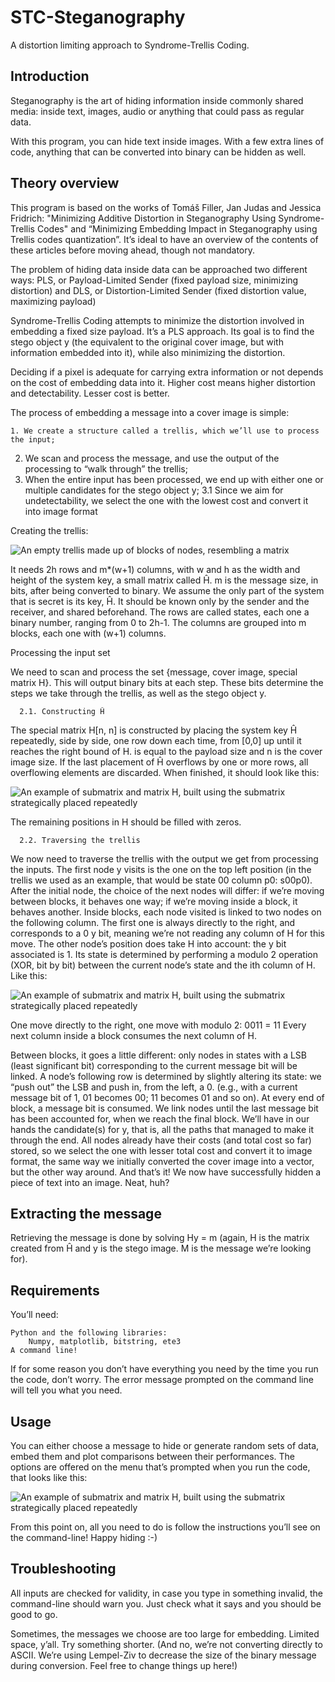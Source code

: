 # STC-Steganography

A distortion limiting approach to Syndrome-Trellis Coding.

## Introduction

Steganography is the art of hiding information inside commonly shared media: inside text, images, audio or anything that could pass as regular data.

With this program, you can hide text inside images. With a few extra lines of code, anything that can be converted into binary can be hidden as well.

## Theory overview

This program is based on the works of Tomáš Filler, Jan Judas and Jessica Fridrich: "Minimizing Additive Distortion in Steganography Using Syndrome-Trellis Codes" and “Minimizing Embedding Impact in Steganography using Trellis codes quantization”. It’s ideal to have an overview of the contents of these articles before moving ahead, though not mandatory.

The problem of hiding data inside data can be approached two different ways:
	PLS, or Payload-Limited Sender (fixed payload size, minimizing distortion) and 
	DLS, or Distortion-Limited Sender (fixed distortion value, maximizing payload) 

Syndrome-Trellis Coding attempts to minimize the distortion involved in embedding a fixed size payload. It’s a PLS approach. Its goal is to find the stego object y (the equivalent to the original cover image, but with information embedded into it), while also minimizing the distortion.

Deciding if a pixel is adequate for carrying extra information or not depends on the cost of embedding data into it. Higher cost means higher distortion and detectability. Lesser cost is better.


The process of embedding a message into a cover image is simple: 
	
	1. We create a structure called a trellis, which we’ll use to process the input;
2. We scan and process the message, and use the output of the processing to “walk through” the trellis;
3. When the entire input has been processed, we end up with either one or multiple candidates for the stego object y;
3.1 Since we aim for undetectability, we select the one with the lowest cost and       convert it into image format


Creating the trellis:

![An empty trellis made up of blocks of nodes, resembling a matrix](../res/trellis.jpg)

It needs 2h rows and m*(w+1) columns, with w and h as the width and height of the system key, a small matrix called Ĥ. m is the message size, in bits, after being converted to binary. 
We assume the only part of the system that is secret is its key, Ĥ. It should be known only by the sender and the receiver, and shared beforehand.
The rows are called states, each one a binary number, ranging from 0 to 2h-1. The columns are grouped into m blocks, each one with (w+1) columns.

Processing the input set 

We need to scan and process the set {message, cover image, special matrix H}. This will output binary bits at each step. These bits determine the steps we take through the trellis, as well as the stego object y.


      2.1. Constructing Ĥ


The special matrix H[n, n] is constructed by placing the system key Ĥ repeatedly, side by side, one row down each time, from [0,0] up until it reaches the right bound of H.  is equal to the payload size and n is the cover image size. If the last placement of Ĥ overflows by one or more rows, all overflowing elements are discarded. When finished, it should look like this:

![An example of submatrix and matrix H, built using the submatrix strategically placed repeatedly](../res/h_subh.jpg)

The remaining positions in H should be filled with zeros.

      2.2. Traversing the trellis

We now need to traverse the trellis with the output we get from processing the inputs. The first node y visits is the one on the top left position (in the trellis we used as an example, that would be state 00 column p0: s00p0). After the initial node, the choice of the next nodes will differ: if we’re moving between blocks, it behaves one way; if we’re moving inside a block, it behaves another. 
Inside blocks, each node visited is linked to two nodes on the following column. The first one is always directly to the right, and corresponds to a 0 y bit, meaning we’re not reading any column of H for this move. The other node’s position does take H into account: the y bit associated is 1. Its state is determined by performing a modulo 2 operation (XOR, bit by bit) between the current node’s state and the ith column of H.
Like this:

![An example of submatrix and matrix H, built using the submatrix strategically placed repeatedly](../res/scanning.jpg)

One move directly to the right, one move with modulo 2: 0011 = 11
Every next column inside a block consumes the next column of H.

Between blocks, it goes a little different: only nodes in states with a LSB (least significant bit) corresponding to the current message bit will be linked. A node’s following row is determined by slightly altering its state: we “push out” the LSB and push in, from the left, a 0. (e.g., with a current message bit of 1, 01 becomes 00; 11 becomes 01 and so on). At every end of block, a message bit is consumed. 
We link nodes until the last message bit has been accounted for, when we reach the final block. We’ll have in our hands the candidate(s) for y, that is, all the paths that managed to make it through the end. 
All nodes already have their costs (and total cost so far) stored, so we select the one with lesser total cost and convert it to image format, the same way we initially converted the cover image into a vector, but the other way around. 
And that’s it! We now have successfully hidden a piece of text into an image. Neat, huh?

## Extracting the message

Retrieving the message is done by solving Hy = m (again, H is the matrix created from Ĥ and y is the stego image. M is the message we’re looking for).


## Requirements

You’ll need:

	Python and the following libraries:
		Numpy, matplotlib, bitstring, ete3
	A command line!

If for some reason you don’t have everything you need by the time you run the code, don’t worry. The error message prompted on the command line will tell you what you need.


## Usage

You can either choose a message to hide or generate random sets of data, embed them and plot comparisons between their performances. The options are offered on the menu that’s prompted when you run the code, that looks like this: 

![An example of submatrix and matrix H, built using the submatrix strategically placed repeatedly](../res/menu.jpg)

From this point on, all you need to do is follow the instructions you’ll see on the command-line!
Happy hiding :-) 

## Troubleshooting

All inputs are checked for validity, in case you type in something invalid, the command-line should warn you. Just check what it says and you should be good to go.

Sometimes, the messages we choose are too large for embedding. Limited space, y’all. Try something shorter. (And no, we’re not converting directly to ASCII. We’re using Lempel-Ziv to decrease the size of the binary message during conversion. Feel free to change things up here!)

